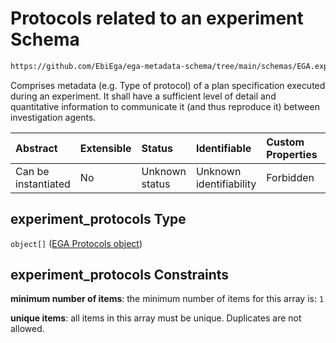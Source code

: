 # Protocols related to an experiment Schema

```txt
https://github.com/EbiEga/ega-metadata-schema/tree/main/schemas/EGA.experiment.json#/properties/experiment_protocols
```

Comprises metadata (e.g. Type of protocol) of a plan specification executed during an experiment. It shall have a sufficient level of detail and quantitative information to communicate it (and thus reproduce it) between investigation agents.

| Abstract            | Extensible | Status         | Identifiable            | Custom Properties | Additional Properties | Access Restrictions | Defined In                                                                           |
| :------------------ | :--------- | :------------- | :---------------------- | :---------------- | :-------------------- | :------------------ | :----------------------------------------------------------------------------------- |
| Can be instantiated | No         | Unknown status | Unknown identifiability | Forbidden         | Forbidden             | none                | [EGA.experiment.json\*](../../../schemas/EGA.experiment.json "open original schema") |

## experiment\_protocols Type

`object[]` ([EGA Protocols object](ega-12-definitions-ega-protocols-object.md))

## experiment\_protocols Constraints

**minimum number of items**: the minimum number of items for this array is: `1`

**unique items**: all items in this array must be unique. Duplicates are not allowed.
